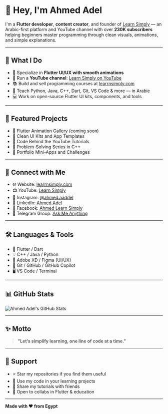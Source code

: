 # 👋 Hey, I'm Ahmed Adel

I'm a **Flutter developer**, **content creator**, and founder of [Learn Simply](https://learrnsimply.com) — an Arabic-first platform and YouTube channel with over **230K subscribers** helping beginners master programming through clean visuals, animations, and simple explanations.

---

## 🚀 What I Do

- 🎯 Specialize in **Flutter UI/UX with smooth animations**
- 🎥 Run a **YouTube channel**: [Learn Simply on YouTube](https://www.youtube.com/@Learn_Simply/videos/?sub_confirmation=1)
- 📚 Build and sell programming courses at [learrnsimply.com](https://learrnsimply.com)
- 💬 Teach Python, Java, C++, Dart, Git, VS Code & more — in Arabic
- 💻 Work on open-source Flutter UI kits, components, and tools

---

## 📌 Featured Projects

- 🔹 Flutter Animation Gallery (coming soon)
- 🔹 Clean UI Kits and App Templates
- 🔹 Code Behind the YouTube Tutorials
- 🔹 Problem-Solving Series in C++
- 🔹 Portfolio Mini-Apps and Challenges

---

## 💼 Connect with Me

- 🌐 Website: [learrnsimply.com](https://learrnsimply.com)
- 📺 YouTube: [Learn Simply](https://www.youtube.com/@Learn_Simply/videos/?sub_confirmation=1)
- 📸 Instagram: [@ahmed.aaddel](https://instagram.com/ahmed.aaddel)
- 💼 LinkedIn: [Ahmed Adel](https://linkedin.com/in/ahmed-adel-11bba6177)
- 📘 Facebook: [Ahmed Learn Simply](https://facebook.com/ahmed.learnsimply)
- 💬 Telegram Group: [Ask Me Anything](https://t.me/+ooZ3okEMe1A2MWFk)

---

## 🛠️ Languages & Tools

- 🧠 Flutter / Dart  
- 💡 C++ / Java / Python  
- 🎨 Adobe XD / Figma (UI/UX)  
- 🧰 Git / GitHub / GitHub Copilot  
- 🖥️ VS Code / Terminal  

---

## 📊 GitHub Stats

![Ahmed Adel's GitHub Stats](https://github-readme-stats.vercel.app/api?username=ahmedlearnSimply&show_icons=true&theme=tokyonight)

---

## ✨ Motto

> **"Let’s simplify learning, one line of code at a time."**

---

## 🙌 Support

- ⭐ Star my repositories if you find them useful  
- 🧠 Use my code in your learning projects  
- 📢 Share my tutorials with friends  
- 🤝 Open to collabs in Flutter & education

---

**Made with ❤️ from Egypt**
